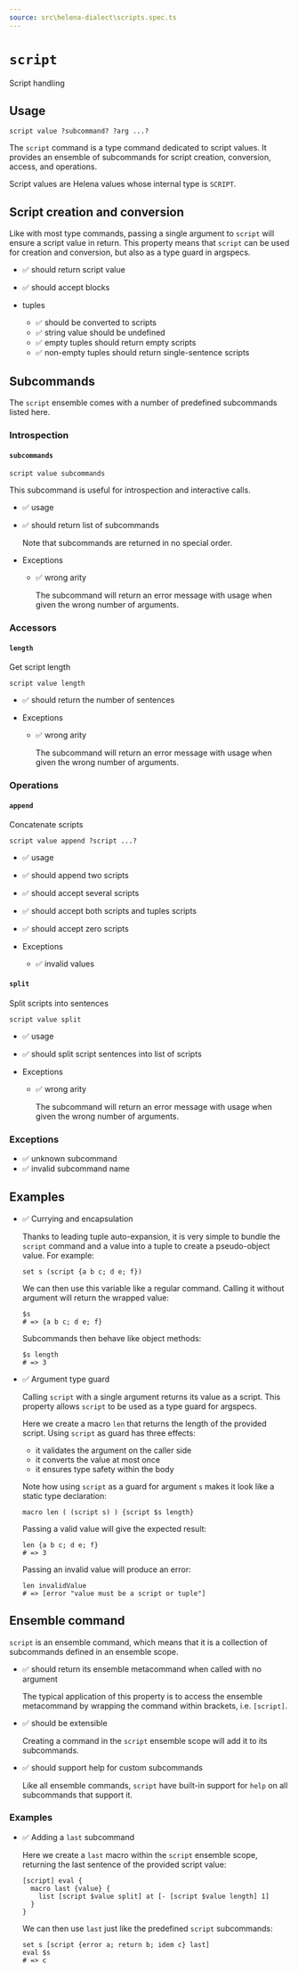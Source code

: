 ```yaml
---
source: src\helena-dialect\scripts.spec.ts
---
```

# <a id="script"></a>`script`

Script handling

## Usage

```lna
script value ?subcommand? ?arg ...?
```

The `script` command is a type command dedicated to script values. It
provides an ensemble of subcommands for script creation, conversion,
access, and operations.

Script values are Helena values whose internal type is `SCRIPT`.


## <a id="script-script-creation-and-conversion"></a>Script creation and conversion

Like with most type commands, passing a single argument to `script` will
ensure a script value in return. This property means that `script` can be
used for creation and conversion, but also as a type guard in argspecs.

- ✅ should return script value
- ✅ should accept blocks

- tuples

  - ✅ should be converted to scripts
  - ✅ string value should be undefined
  - ✅ empty tuples should return empty scripts
  - ✅ non-empty tuples should return single-sentence scripts

## <a id="script-subcommands"></a>Subcommands

The `script` ensemble comes with a number of predefined subcommands
listed here.


### <a id="script-subcommands-introspection"></a>Introspection


#### <a id="script-subcommands-introspection-subcommands"></a>`subcommands`

```lna
script value subcommands
```

This subcommand is useful for introspection and interactive
calls.

- ✅ usage
- ✅ should return list of subcommands

  Note that subcommands are returned in no special order.


- Exceptions

  - ✅ wrong arity

    The subcommand will return an error message with usage when
    given the wrong number of arguments.


### <a id="script-subcommands-accessors"></a>Accessors


#### <a id="script-subcommands-accessors-length"></a>`length`

Get script length

```lna
script value length
```

- ✅ should return the number of sentences

- Exceptions

  - ✅ wrong arity

    The subcommand will return an error message with usage when
    given the wrong number of arguments.


### <a id="script-subcommands-operations"></a>Operations


#### <a id="script-subcommands-operations-append"></a>`append`

Concatenate scripts

```lna
script value append ?script ...?
```

- ✅ usage
- ✅ should append two scripts
- ✅ should accept several scripts
- ✅ should accept both scripts and tuples scripts
- ✅ should accept zero scripts

- Exceptions

  - ✅ invalid values

#### <a id="script-subcommands-operations-split"></a>`split`

Split scripts into sentences

```lna
script value split
```

- ✅ usage
- ✅ should split script sentences into list of scripts

- Exceptions

  - ✅ wrong arity

    The subcommand will return an error message with usage when
    given the wrong number of arguments.


### <a id="script-subcommands-exceptions"></a>Exceptions

- ✅ unknown subcommand
- ✅ invalid subcommand name

## <a id="script-examples"></a>Examples

- ✅ Currying and encapsulation

  Thanks to leading tuple auto-expansion, it is very simple to
  bundle the `script` command and a value into a tuple to create a
  pseudo-object value. For example:

  ```lna
  set s (script {a b c; d e; f})
  ```

  We can then use this variable like a regular command. Calling it
  without argument will return the wrapped value:

  ```lna
  $s
  # => {a b c; d e; f}
  ```

  Subcommands then behave like object methods:

  ```lna
  $s length
  # => 3
  ```

- ✅ Argument type guard

  Calling `script` with a single argument returns its value as a
  script. This property allows `script` to be used as a type guard
  for argspecs.
  
  Here we create a macro `len` that returns the length of the
  provided script. Using `script` as guard has three effects:
  
  - it validates the argument on the caller side
  - it converts the value at most once
  - it ensures type safety within the body
  
  Note how using `script` as a guard for argument `s` makes it look
  like a static type declaration:

  ```lna
  macro len ( (script s) ) {script $s length}
  ```

  Passing a valid value will give the expected result:

  ```lna
  len {a b c; d e; f}
  # => 3
  ```

  Passing an invalid value will produce an error:

  ```lna
  len invalidValue
  # => [error "value must be a script or tuple"]
  ```


## <a id="script-ensemble-command"></a>Ensemble command

`script` is an ensemble command, which means that it is a collection
of subcommands defined in an ensemble scope.

- ✅ should return its ensemble metacommand when called with no argument

  The typical application of this property is to access the ensemble
  metacommand by wrapping the command within brackets, i.e. `[script]`.

- ✅ should be extensible

  Creating a command in the `script` ensemble scope will add it to its
  subcommands.

- ✅ should support help for custom subcommands

  Like all ensemble commands, `script` have built-in support for `help`
  on all subcommands that support it.


### <a id="script-ensemble-command-examples"></a>Examples

- ✅ Adding a `last` subcommand

  Here we create a `last` macro within the `script` ensemble scope,
  returning the last sentence of the provided script value:

  ```lna
  [script] eval {
    macro last {value} {
      list [script $value split] at [- [script $value length] 1]
    }
  }
  ```

  We can then use `last` just like the predefined `script`
  subcommands:

  ```lna
  set s [script {error a; return b; idem c} last]
  eval $s
  # => c
  ```


